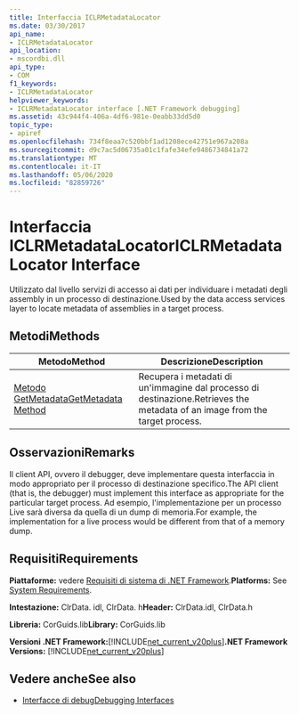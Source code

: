 ```yaml
---
title: Interfaccia ICLRMetadataLocator
ms.date: 03/30/2017
api_name:
- ICLRMetadataLocator
api_location:
- mscordbi.dll
api_type:
- COM
f1_keywords:
- ICLRMetadataLocator
helpviewer_keywords:
- ICLRMetadataLocator interface [.NET Framework debugging]
ms.assetid: 43c944f4-406a-4df6-981e-0eabb33dd5d0
topic_type:
- apiref
ms.openlocfilehash: 734f8eaa7c520bbf1ad1208ece42751e967a208a
ms.sourcegitcommit: d9c7ac5d06735a01c1fafe34efe9486734841a72
ms.translationtype: MT
ms.contentlocale: it-IT
ms.lasthandoff: 05/06/2020
ms.locfileid: "82859726"
---
```

# <a name="iclrmetadatalocator-interface"></a><span data-ttu-id="d8da5-102">Interfaccia ICLRMetadataLocator</span><span class="sxs-lookup"><span data-stu-id="d8da5-102">ICLRMetadataLocator Interface</span></span>
<span data-ttu-id="d8da5-103">Utilizzato dal livello servizi di accesso ai dati per individuare i metadati degli assembly in un processo di destinazione.</span><span class="sxs-lookup"><span data-stu-id="d8da5-103">Used by the data access services layer to locate metadata of assemblies in a target process.</span></span>  
  
## <a name="methods"></a><span data-ttu-id="d8da5-104">Metodi</span><span class="sxs-lookup"><span data-stu-id="d8da5-104">Methods</span></span>  
  
|<span data-ttu-id="d8da5-105">Metodo</span><span class="sxs-lookup"><span data-stu-id="d8da5-105">Method</span></span>|<span data-ttu-id="d8da5-106">Descrizione</span><span class="sxs-lookup"><span data-stu-id="d8da5-106">Description</span></span>|  
|------------|-----------------|  
|[<span data-ttu-id="d8da5-107">Metodo GetMetadata</span><span class="sxs-lookup"><span data-stu-id="d8da5-107">GetMetadata Method</span></span>](iclrmetadatalocator-getmetadata-method.md)|<span data-ttu-id="d8da5-108">Recupera i metadati di un'immagine dal processo di destinazione.</span><span class="sxs-lookup"><span data-stu-id="d8da5-108">Retrieves the metadata of an image from the target process.</span></span>|  
  
## <a name="remarks"></a><span data-ttu-id="d8da5-109">Osservazioni</span><span class="sxs-lookup"><span data-stu-id="d8da5-109">Remarks</span></span>  
 <span data-ttu-id="d8da5-110">Il client API, ovvero il debugger, deve implementare questa interfaccia in modo appropriato per il processo di destinazione specifico.</span><span class="sxs-lookup"><span data-stu-id="d8da5-110">The API client (that is, the debugger) must implement this interface as appropriate for the particular target process.</span></span> <span data-ttu-id="d8da5-111">Ad esempio, l'implementazione per un processo Live sarà diversa da quella di un dump di memoria.</span><span class="sxs-lookup"><span data-stu-id="d8da5-111">For example, the implementation for a live process would be different from that of a memory dump.</span></span>  
  
## <a name="requirements"></a><span data-ttu-id="d8da5-112">Requisiti</span><span class="sxs-lookup"><span data-stu-id="d8da5-112">Requirements</span></span>  
 <span data-ttu-id="d8da5-113">**Piattaforme:** vedere [Requisiti di sistema di .NET Framework](../../get-started/system-requirements.md).</span><span class="sxs-lookup"><span data-stu-id="d8da5-113">**Platforms:** See [System Requirements](../../get-started/system-requirements.md).</span></span>  
  
 <span data-ttu-id="d8da5-114">**Intestazione:** ClrData. idl, ClrData. h</span><span class="sxs-lookup"><span data-stu-id="d8da5-114">**Header:** ClrData.idl, ClrData.h</span></span>  
  
 <span data-ttu-id="d8da5-115">**Libreria:** CorGuids.lib</span><span class="sxs-lookup"><span data-stu-id="d8da5-115">**Library:** CorGuids.lib</span></span>  
  
 <span data-ttu-id="d8da5-116">**Versioni .NET Framework:**[!INCLUDE[net_current_v20plus](../../../../includes/net-current-v20plus-md.md)]</span><span class="sxs-lookup"><span data-stu-id="d8da5-116">**.NET Framework Versions:** [!INCLUDE[net_current_v20plus](../../../../includes/net-current-v20plus-md.md)]</span></span>  
  
## <a name="see-also"></a><span data-ttu-id="d8da5-117">Vedere anche</span><span class="sxs-lookup"><span data-stu-id="d8da5-117">See also</span></span>

- [<span data-ttu-id="d8da5-118">Interfacce di debug</span><span class="sxs-lookup"><span data-stu-id="d8da5-118">Debugging Interfaces</span></span>](debugging-interfaces.md)
